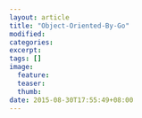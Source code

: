 ```yaml
---
layout: article
title: "Object-Oriented-By-Go"
modified:
categories: 
excerpt:
tags: []
image:
  feature:
  teaser:
  thumb:
date: 2015-08-30T17:55:49+08:00
---
```


